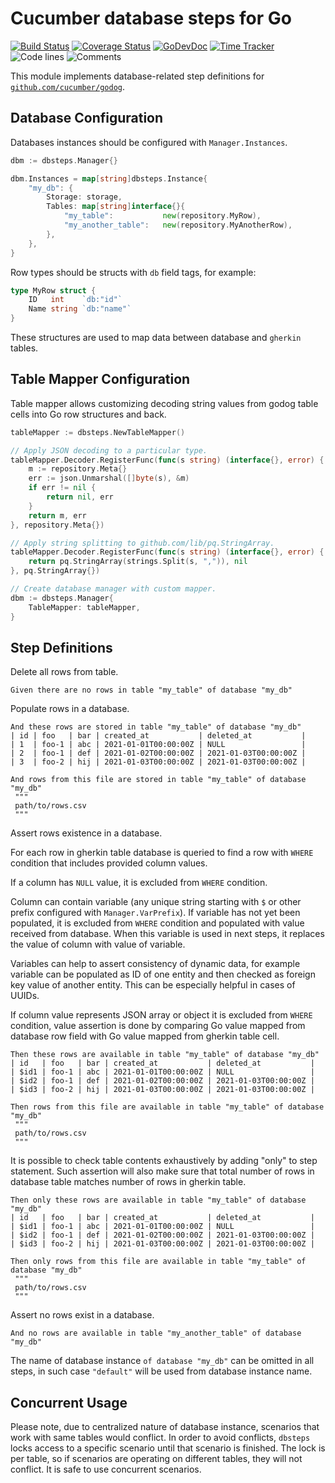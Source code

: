 # Cucumber database steps for Go

[![Build Status](https://github.com/godogx/dbsteps/workflows/test-unit/badge.svg)](https://github.com/godogx/dbsteps/actions?query=branch%3Amaster+workflow%3Atest-unit)
[![Coverage Status](https://codecov.io/gh/godogx/dbsteps/branch/master/graph/badge.svg)](https://codecov.io/gh/godogx/dbsteps)
[![GoDevDoc](https://img.shields.io/badge/dev-doc-00ADD8?logo=go)](https://pkg.go.dev/github.com/godogx/dbsteps)
[![Time Tracker](https://wakatime.com/badge/github/godogx/dbsteps.svg)](https://wakatime.com/badge/github/godogx/dbsteps)
![Code lines](https://sloc.xyz/github/godogx/dbsteps/?category=code)
![Comments](https://sloc.xyz/github/godogx/dbsteps/?category=comments)

This module implements database-related step definitions
for [`github.com/cucumber/godog`](https://github.com/cucumber/godog).

## Database Configuration

Databases instances should be configured with `Manager.Instances`.

```go
dbm := dbsteps.Manager{}

dbm.Instances = map[string]dbsteps.Instance{
    "my_db": {
        Storage: storage,
        Tables: map[string]interface{}{
            "my_table":           new(repository.MyRow),
            "my_another_table":   new(repository.MyAnotherRow),
        },
    },
}
```

Row types should be structs with `db` field tags, for example:

```go
type MyRow struct {
    ID   int    `db:"id"`
    Name string `db:"name"`
}
```

These structures are used to map data between database and `gherkin` tables.

## Table Mapper Configuration

Table mapper allows customizing decoding string values from godog table cells into Go row structures and back.

```go
tableMapper := dbsteps.NewTableMapper()

// Apply JSON decoding to a particular type.
tableMapper.Decoder.RegisterFunc(func(s string) (interface{}, error) {
    m := repository.Meta{}
    err := json.Unmarshal([]byte(s), &m)
    if err != nil {
        return nil, err
    }
    return m, err
}, repository.Meta{})

// Apply string splitting to github.com/lib/pq.StringArray.
tableMapper.Decoder.RegisterFunc(func(s string) (interface{}, error) {
    return pq.StringArray(strings.Split(s, ",")), nil
}, pq.StringArray{})

// Create database manager with custom mapper.
dbm := dbsteps.Manager{
    TableMapper: tableMapper,
}
```

## Step Definitions

Delete all rows from table.

```gherkin
Given there are no rows in table "my_table" of database "my_db"
```

Populate rows in a database.

```gherkin
And these rows are stored in table "my_table" of database "my_db"
| id | foo   | bar | created_at           | deleted_at           |
| 1  | foo-1 | abc | 2021-01-01T00:00:00Z | NULL                 |
| 2  | foo-1 | def | 2021-01-02T00:00:00Z | 2021-01-03T00:00:00Z |
| 3  | foo-2 | hij | 2021-01-03T00:00:00Z | 2021-01-03T00:00:00Z |
```

```gherkin
And rows from this file are stored in table "my_table" of database "my_db"
 """
 path/to/rows.csv
 """
```

Assert rows existence in a database.

For each row in gherkin table database is queried to find a row with `WHERE` condition that includes provided column
values.

If a column has `NULL` value, it is excluded from `WHERE` condition.

Column can contain variable (any unique string starting with `$` or other prefix configured with `Manager.VarPrefix`).
If variable has not yet been populated, it is excluded from `WHERE` condition and populated with value received from
database. When this variable is used in next steps, it replaces the value of column with value of variable.

Variables can help to assert consistency of dynamic data, for example variable can be populated as ID of one entity and
then checked as foreign key value of another entity. This can be especially helpful in cases of UUIDs.

If column value represents JSON array or object it is excluded from `WHERE` condition, value assertion is done by
comparing Go value mapped from database row field with Go value mapped from gherkin table cell.

```gherkin
Then these rows are available in table "my_table" of database "my_db"
| id   | foo   | bar | created_at           | deleted_at           |
| $id1 | foo-1 | abc | 2021-01-01T00:00:00Z | NULL                 |
| $id2 | foo-1 | def | 2021-01-02T00:00:00Z | 2021-01-03T00:00:00Z |
| $id3 | foo-2 | hij | 2021-01-03T00:00:00Z | 2021-01-03T00:00:00Z |
```

```gherkin
Then rows from this file are available in table "my_table" of database "my_db"
 """
 path/to/rows.csv
 """
```

It is possible to check table contents exhaustively by adding "only" to step statement. Such assertion will also make
sure that total number of rows in database table matches number of rows in gherkin table.

```gherkin
Then only these rows are available in table "my_table" of database "my_db"
| id   | foo   | bar | created_at           | deleted_at           |
| $id1 | foo-1 | abc | 2021-01-01T00:00:00Z | NULL                 |
| $id2 | foo-1 | def | 2021-01-02T00:00:00Z | 2021-01-03T00:00:00Z |
| $id3 | foo-2 | hij | 2021-01-03T00:00:00Z | 2021-01-03T00:00:00Z |
```

```gherkin
Then only rows from this file are available in table "my_table" of database "my_db"
 """
 path/to/rows.csv
 """
```

Assert no rows exist in a database.

```gherkin
And no rows are available in table "my_another_table" of database "my_db"
```

The name of database instance `of database "my_db"` can be omitted in all steps, in such case `"default"` will be used from database instance name.

## Concurrent Usage

Please note, due to centralized nature of database instance, scenarios that work with same tables would conflict.
In order to avoid conflicts, `dbsteps` locks access to a specific scenario until that scenario is finished.
The lock is per table, so if scenarios are operating on different tables, they will not conflict.
It is safe to use concurrent scenarios.
